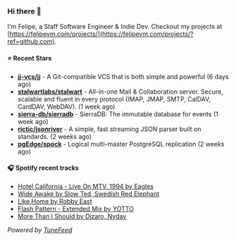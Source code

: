 ### Hi there 👋

I'm Felipe, a Staff Software Engineer & Indie Dev. Checkout my projects at [https://felipevm.com/projects/](https://felipevm.com/projects/?ref=github.com).

#### ⭐ Recent Stars
- **[jj-vcs/jj](https://github.com/jj-vcs/jj)** - A Git-compatible VCS that is both simple and powerful (6 days ago)
- **[stalwartlabs/stalwart](https://github.com/stalwartlabs/stalwart)** - All-in-one Mail &amp; Collaboration server. Secure, scalable and fluent in every protocol (IMAP, JMAP, SMTP, CalDAV, CardDAV, WebDAV). (1 week ago)
- **[sierra-db/sierradb](https://github.com/sierra-db/sierradb)** - SierraDB: The immutable database for events (1 week ago)
- **[rictic/jsonriver](https://github.com/rictic/jsonriver)** - A simple, fast streaming JSON parser built on standards. (2 weeks ago)
- **[pgEdge/spock](https://github.com/pgEdge/spock)** - Logical multi-master PostgreSQL replication (2 weeks ago)

#### 🎧 Spotify recent tracks
- [Hotel California - Live On MTV, 1994 by Eagles](https://open.spotify.com/track/2GpBrAoCwt48fxjgjlzMd4)
- [Wide Awake by Slow Ted, Swedish Red Elephant](https://open.spotify.com/track/3VMpFBqmPfuVp9LH7TvKOh)
- [Like Home by Robby East](https://open.spotify.com/track/03FBFDhutbAtbAQN4qlp2A)
- [Flash Pattern - Extended Mix by YOTTO](https://open.spotify.com/track/0Rc6PG6Swv7c9SUZVLw2WR)
- [More Than I Should by Dizaro, Nyday](https://open.spotify.com/track/1PcO74Vd357bqju14pWi8J)

_Powered by [TuneFeed](https://tunefeed.app?ref=github.com)_
